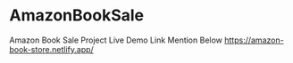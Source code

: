 # AmazonBookSale
Amazon Book Sale Project Live Demo Link Mention Below
https://amazon-book-store.netlify.app/
